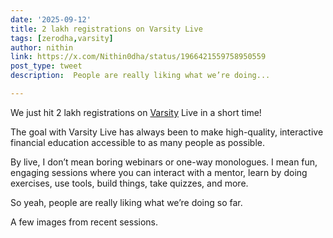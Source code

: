```yaml
---
date: '2025-09-12'
title: 2 lakh registrations on Varsity Live
tags: [zerodha,varsity]
author: nithin
link: https://x.com/Nithin0dha/status/1966421559758950559
post_type: tweet
description:  People are really liking what we’re doing...

---
```

We just hit 2 lakh registrations on [Varsity](https://x.com/zerodhavarsity) Live in a short time!

The goal with Varsity Live has always been to make high-quality, interactive financial education accessible to as many people as possible.

By live, I don’t mean boring webinars or one-way monologues. I mean fun, engaging sessions where you can interact with a mentor, learn by doing exercises, use tools, build things, take quizzes, and more.

So yeah, people are really liking what we’re doing so far.

A few images from recent sessions.
